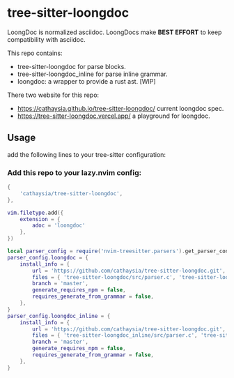 # tree-sitter-loongdoc

LoongDoc is normalized asciidoc. LoongDocs make **BEST EFFORT** to keep compatibility with asciidoc.

This repo contains:

- tree-sitter-loongdoc for parse blocks.
- tree-sitter-loongdoc_inline for parse inline grammar.
- loongdoc: a wrapper to provide a rust ast. \[WIP]

There two website for this repo:

- <https://cathaysia.github.io/tree-sitter-loongdoc/> current loongdoc spec.
- <https://tree-sitter-loongdoc.vercel.app/> a playground for loongdoc.

## Usage

add the following lines to your tree-sitter configuration:

### Add this repo to your lazy.nvim config:

```lua
{
    'cathaysia/tree-sitter-loongdoc',
},
```

```lua
vim.filetype.add({
    extension = {
        adoc = 'loongdoc'
    },
})

local parser_config = require('nvim-treesitter.parsers').get_parser_configs()
parser_config.loongdoc = {
    install_info = {
        url = 'https://github.com/cathaysia/tree-sitter-loongdoc.git',
        files = { 'tree-sitter-loongdoc/src/parser.c', 'tree-sitter-loongdoc/src/scanner.c' },
        branch = 'master',
        generate_requires_npm = false,
        requires_generate_from_grammar = false,
    },
}
parser_config.loongdoc_inline = {
    install_info = {
        url = 'https://github.com/cathaysia/tree-sitter-loongdoc.git',
        files = { 'tree-sitter-loongdoc_inline/src/parser.c', 'tree-sitter-loongdoc_inline/src/scanner.c' },
        branch = 'master',
        generate_requires_npm = false,
        requires_generate_from_grammar = false,
    },
}
```
